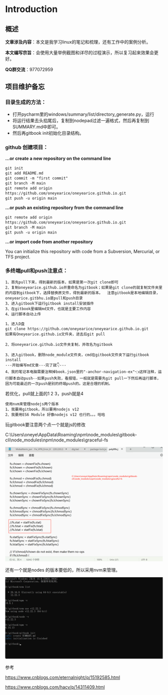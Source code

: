 # Introduction



## 概述



**文章涉及内容**：本文是我学习linux的笔记和梳理，还有工作中的案例分析。

**本文编写宗旨**：会使用大量举例截图和详尽的过程演示，所以复习起来效果会更好。

**QQ群交流**：977072959



## 项目维护备忘



### 目录生成的方法：

* 打开pycharm里的windows/summary/list/directory_generate.py，运行
* 将运行结果去头掐尾后，复制到nodepad过滤一遍格式，然后再复制到SUMMARY.md中即可。
* 然后再gitbook init初始化目录结构。



### github 创建项目：

**…or create a new repository on the command line**

```
git init
git add README.md
git commit -m "first commit"
git branch -M main
git remote add origin https://github.com/oneyearice/oneyearice.github.io.git
git push -u origin main
```

**…or push an existing repository from the command line**

```
git remote add origin https://github.com/oneyearice/oneyearice.github.io.git
git branch -M main
git push -u origin main
```

**…or import code from another repository**

You can initialize this repository with code from a Subversion, Mercurial, or TFS project.



### 多终端pull和push注意点：

```
1、首先pull下来，得到最新的版本，如果是第一次git clone即可
2、复制oneyearice.github.io并重命名为gitbook；如果是git clone的就复制文件夹里的内容到gitbook下，选择替换原文件，得到最新的版本。  注意gitbook是本地编辑目录，oneyearice.gitbhu.io是pull和push目录
3、进入gitbook下运行gitbook install安装插件
3、在gitbook里编辑md文件，也就是主要工作内容
4、运行脚本自动上传
```

```
1、进入D盘
git clone https://github.com/oneyearice/oneyearice.github.io.git
如果有Oneyearice.github.io文件夹，进去后git pull

2、将oneyearice.github.io文件夹复制，并改名为gitbook

3、进入gitbook，删除node_module文件夹，cmd在gitbook文件夹下运行gitbook install
---开始编写md文章---完了就👇---
4、我的笔记本电脑需要注释掉book.json里的"-anchor-navigation-ex"👈这样注释，运行脚本自动push--如果push失败，看报错，一般就是需要先git pull一下然后再运行脚本，因为可能最近的一次push是别的终端push的。这是合理的机制。
```

若优化，pull就上面的1 2 3，push就是4



```shell
使用nvm来管理nodejs两个版本
1、我要用gitbook，所以要用nodejs v12
2、我要用ES6 Module 好像nodejs v12 也行的。。。哈哈
```



玩gitbook要注意两个点一个就是js的修改

C:\Users\oneye\AppData\Roaming\npm\node_modules\gitbook-cli\node_modules\npm\node_modules\graceful-fs

![image-20240805115037059](README.assets/image-20240805115037059.png)

还有一个就是nodes 的版本要低的，所以采用nvm来管理。

![image-20240805114822484](README.assets/image-20240805114822484.png)



参考

https://www.cnblogs.com/eternalnight/p/15192585.html

https://www.cnblogs.com/hacv/p/14311409.html

